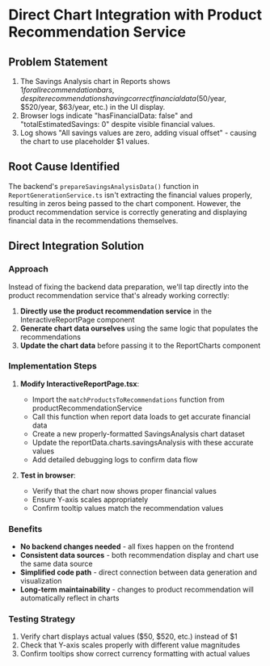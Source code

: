 # Direct Chart Integration with Product Recommendation Service

## Problem Statement
1. The Savings Analysis chart in Reports shows $1 for all recommendation bars, despite recommendations having correct financial data ($50/year, $520/year, $63/year, etc.) in the UI display.
2. Browser logs indicate "hasFinancialData: false" and "totalEstimatedSavings: 0" despite visible financial values.
3. Log shows "All savings values are zero, adding visual offset" - causing the chart to use placeholder $1 values.

## Root Cause Identified
The backend's `prepareSavingsAnalysisData()` function in `ReportGenerationService.ts` isn't extracting the financial values properly, resulting in zeros being passed to the chart component. However, the product recommendation service is correctly generating and displaying financial data in the recommendations themselves.

## Direct Integration Solution

### Approach
Instead of fixing the backend data preparation, we'll tap directly into the product recommendation service that's already working correctly:

1. **Directly use the product recommendation service** in the InteractiveReportPage component
2. **Generate chart data ourselves** using the same logic that populates the recommendations
3. **Update the chart data** before passing it to the ReportCharts component

### Implementation Steps

1. **Modify InteractiveReportPage.tsx**:
   - Import the `matchProductsToRecommendations` function from productRecommendationService
   - Call this function when report data loads to get accurate financial data
   - Create a new properly-formatted SavingsAnalysis chart dataset
   - Update the reportData.charts.savingsAnalysis with these accurate values
   - Add detailed debugging logs to confirm data flow

2. **Test in browser**:
   - Verify that the chart now shows proper financial values
   - Ensure Y-axis scales appropriately
   - Confirm tooltip values match the recommendation values

### Benefits
- **No backend changes needed** - all fixes happen on the frontend
- **Consistent data sources** - both recommendation display and chart use the same data source
- **Simplified code path** - direct connection between data generation and visualization
- **Long-term maintainability** - changes to product recommendation will automatically reflect in charts

### Testing Strategy
1. Verify chart displays actual values ($50, $520, etc.) instead of $1
2. Check that Y-axis scales properly with different value magnitudes
3. Confirm tooltips show correct currency formatting with actual values
